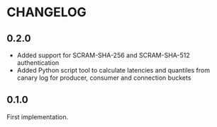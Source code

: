 # CHANGELOG

## 0.2.0

* Added support for SCRAM-SHA-256 and SCRAM-SHA-512 authentication
* Added Python script tool to calculate latencies and quantiles from canary log for producer, consumer and connection buckets

## 0.1.0

First implementation.